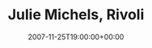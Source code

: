 ---
templateKey: event
guid: 08940f36-6eab-11ea-99c5-002590d1d1b0
date: 2007-11-25T19:00:00+00:00
eventTime: '7pm'
title: Julie Michels, Rivoli
artist: Julie Michels
city: Toronto
venue: Rivoli
group: Tim Shia
guests: POSTPONED
---
